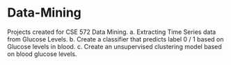 # Data-Mining
Projects created for CSE 572 Data Mining.
a. Extracting Time Series data from Glucose Levels.
b. Create a classifier that predicts label 0 / 1 based on Glucose levels in blood.
c. Create an unsupervised clustering model based on blood glucose levels.
